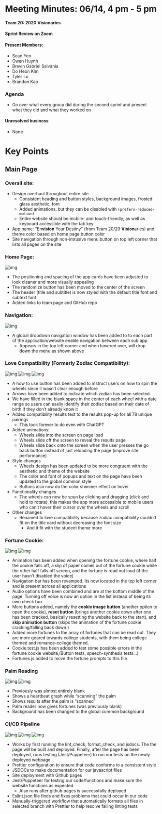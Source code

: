 # Meeting Minutes: 06/14, 4 pm - 5 pm

#### Team 20: 2020 Visionaries

#### Sprint Review on Zoom

#### Present Members:


- Sean Yen
- Owen Huynh
- Brevin Gabriel Salvania
- Do Heon Kim
- Tyler Lo
- Brandon Kao

### Agenda

- Go over what every group did during the second sprint and present what they did and what they worked on


#### Unresolved business

- None

# Key Points

## Main Page

### Overall site:
- Design overhaul throughout entire site
  - Consistent heading and button styles, background images, frosted glass aesthetic, font
  - Added animations, but they can be disabled with `(prefers-reduced-motion)`
  - Entire website should be mobile- and touch-friendly, as well as keyboard accessible with the tab key
- App name: “En**vision** Your Destiny” (from Team 20/20 **Vision**aries) and theme color based on home page button color
- Site navigation through non-intrusive menu button on top left corner that lists all pages on the site

### Home Page:
![img](media/sprint2homePage.png)


- The positioning and spacing of the app cards have been adjusted to look cleaner and more visually appealing
- The randomize button has been moved to the center of the screen 
- The header (title and subtitle) is now styled with the default title font and subtext font
- Added links to team page and GitHub repo

### Navigation:
![img](media/sprint2navigationbar.png)

- A global dropdown navigation window has been added to to each part of the application/website enable navigation between each sub app 
  - Appears in the top left corner and when hovered over, will drop down the menu as shown above


### Love Compatibility (Formerly Zodiac Compatibility):
![img](media/sprint2zodiacHowTo.png)
![img](media/sprint2zodiac1.png)
![img](media/sprint2zodiac2.png)

- A how to use button has been added to instruct users on how to spin the wheels since it wasn’t clear enough before
- Arrows have been added to indicate which zodiac has been selected
- We have filled in the blank space in the center of each wheel with a date range so users can easily identify their zodiac based on their date of birth if they don’t already know it
- Added compatibility results text to the results pop-up for all 78 unique pairings
  - This took forever to do even with ChatGPT
- Added animations:
  - Wheels slide into the screen on page load
  - Wheels slide off the screen to reveal the results page
  - Wheels slide back onto the screen when the user presses the go back button instead of just reloading the page (improve site performance)
- Style changes
  - Wheels design has been updated to be more congruent with the aesthetic and theme of the website
  - The color and font of popups and text on the page have been updated to the global common style
  - Buttons also now do the color shimmer effect on hover
- Functionality changes
  - The wheels can now be spun by clicking and dragging (click and hold to rotate), this makes the app more accessible to mobile users who can’t hover their cursor over the wheels and scroll 
- Other changes
  - Renamed to love compatibility because zodiac compatibility couldn’t fit on the title card without decreasing the font size
    - And it fit with the student theme more

### Fortune Cookie:
![img](media/sprint2fortuneCookie.png)
![img](media/sprint2fortuneCookie2.png)

- Animation has been added when opening the fortune cookie, where half the cookie falls off, a slip of paper comes out of the fortune cookie while the other half falls off screen, and the fortune is read out loud (if the user hasn’t disabled the voice)
- Navigation bar has been revamped. Its now located in the top left corner and is present across all applications
- Audio options have been combined and are at the bottom middle of the page. Turning off voice is now an option in the list instead of being its own check box
- More buttons added, namely the **cookie image button** (another option to open the cookie), **reset button** (brings another cookie down after one has been cracked, basically resetting the website back to the start), and **skip animation button** (skips the animation of the fortune cookie cracking/falling back down.)
- Added more fortunes to the array of fortunes that can be read out. They are more geared towards college students, with them being college themed and romance-college themed.
- Cookie.test.js has been added to test some possible errors in the fortune cookie website,(Button tests, speech-synthesis tests…)
- Fortunes.js added to move the fortune prompts to this file

### Palm Reading
![img](media/sprint2palmReading1.png)
![img](media/sprint2palmReading2.png)

- Previously was almost entirely blank
- Shows a heartbeat graph while “scanning” the palm
- Shows results after the palm is “scanned”
- Palm reader now gives fortunes (was previously blank)
- Background has been changed to the global common background

### CI/CD Pipeline
![img](media/sprint2pipeline1.png)
![img](media/sprint2pipeline2.png)
![img](media/sprint2pipeline3.png)

- Works by first running the lint_check, format_check, and jsdocs. The the page will be built and deployed. Finally, after the page has been deployed, runs testing (Jest/Puppeteer) to run our tests on the newly deployed webpage 
- Prettier configuration to ensure that code conforms to a consistent style
- JSDOCs to make documentation for our javascript files
- Site deployment with Github pages
- Jest/Puppeteer for testing our code/functions and make sure the website functions as expected
  - Also runs after github pages is successfully deployed
- Eslint.json file finds and fixes problems that could occur in our code
- Manually-triggered workflow that automatically formats all files in selected branch with Prettier to help resolve failing linting tests
